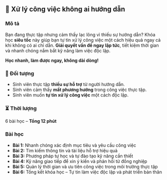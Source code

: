 ## 📌 Xử lý công việc không ai hướng dẫn  

### Mô tả  
Bạn đang thực tập nhưng cảm thấy lạc lõng vì thiếu sự hướng dẫn? Khóa học **siêu tốc** này giúp bạn tự tin xử lý công việc một cách hiệu quả ngay cả khi không có ai chỉ dẫn. **Giải quyết vấn đề ngay lập tức**, tiết kiệm thời gian và nhanh chóng nắm bắt kỹ năng làm việc độc lập.  

**Học nhanh, làm được ngay, không dài dòng!**

### 🎯 Đối tượng  
- Sinh viên thực tập **thiếu sự hỗ trợ** từ người hướng dẫn.  
- Sinh viên cảm thấy **mất phương hướng** trong công việc thực tập.  
- Sinh viên muốn **tự tin xử lý công việc** một cách độc lập.  

### ⏳ Thời lượng  
6 bài học – **Tổng 12 phút**  

### Bài học  
- **Bài 1:** Nhanh chóng xác định mục tiêu và yêu cầu công việc  
- **Bài 2:** Tìm kiếm thông tin và tài liệu hỗ trợ hiệu quả  
- **Bài 3:** Phương pháp tự học và tự đào tạo kỹ năng cần thiết  
- **Bài 4:** Kỹ năng giao tiếp để xin ý kiến và phản hồi từ đồng nghiệp  
- **Bài 5:** Quản lý thời gian và ưu tiên công việc trong môi trường thực tập  
- **Bài 6:** Tổng kết khóa học – Tự tin làm việc độc lập và phát triển bản thân